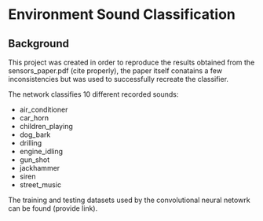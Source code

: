 # Environment Sound Classification

## Background

This project was created in order to reproduce the results obtained from the sensors_paper.pdf (cite properly), the paper itself conatains a few inconsistencies but was used to successfully recreate the classifier. 

The network classifies 10 different recorded sounds:
* air_conditioner
* car_horn
* children_playing
* dog_bark 
* drilling
* engine_idling
* gun_shot
* jackhammer 
* siren 
* street_music

The training and testing datasets used by the convolutional neural netowrk can be found (provide link).